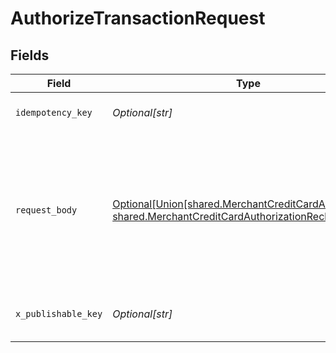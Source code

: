 # AuthorizeTransactionRequest


## Fields

| Field                                                                                                                                                                                                                                                                                                                                                                                                                            | Type                                                                                                                                                                                                                                                                                                                                                                                                                             | Required                                                                                                                                                                                                                                                                                                                                                                                                                         | Description                                                                                                                                                                                                                                                                                                                                                                                                                      |
| -------------------------------------------------------------------------------------------------------------------------------------------------------------------------------------------------------------------------------------------------------------------------------------------------------------------------------------------------------------------------------------------------------------------------------- | -------------------------------------------------------------------------------------------------------------------------------------------------------------------------------------------------------------------------------------------------------------------------------------------------------------------------------------------------------------------------------------------------------------------------------- | -------------------------------------------------------------------------------------------------------------------------------------------------------------------------------------------------------------------------------------------------------------------------------------------------------------------------------------------------------------------------------------------------------------------------------- | -------------------------------------------------------------------------------------------------------------------------------------------------------------------------------------------------------------------------------------------------------------------------------------------------------------------------------------------------------------------------------------------------------------------------------- |
| `idempotency_key`                                                                                                                                                                                                                                                                                                                                                                                                                | *Optional[str]*                                                                                                                                                                                                                                                                                                                                                                                                                  | :heavy_minus_sign:                                                                                                                                                                                                                                                                                                                                                                                                               | A key created by merchants that ensures `POST` and `PATCH` requests are only performed once. [Read more about Idempotent Requests here](/developers/references/idempotency/).                                                                                                                                                                                                                                                    |
| `request_body`                                                                                                                                                                                                                                                                                                                                                                                                                   | [Optional[Union[shared.MerchantCreditCardAuthorization, shared.MerchantCreditCardAuthorizationRecharge]]](undefined/models/operations/authorizetransactionrequestbody.md)                                                                                                                                                                                                                                                        | :heavy_minus_sign:                                                                                                                                                                                                                                                                                                                                                                                                               | **Authorize a Transaction**<br/>* • `merchant_credit_card_authorization`: For authorizing with a new, unsaved card. This can be for a guest checkout flow, one-time payment, or an existing Bolt shopper.<br/>* • `merchant_credit_card_authorization_recharge`: For authorizing a card using a shoppers saved payment methods.<br/>* • **Anytime the shopper is paying while logged-in attach their OAuth `access_token` to the request.**<br/> |
| `x_publishable_key`                                                                                                                                                                                                                                                                                                                                                                                                              | *Optional[str]*                                                                                                                                                                                                                                                                                                                                                                                                                  | :heavy_minus_sign:                                                                                                                                                                                                                                                                                                                                                                                                               | The publicly viewable identifier used to identify a merchant division. This key is found in the Developer > API section of the Bolt Merchant Dashboard [RECOMMENDED].                                                                                                                                                                                                                                                            |